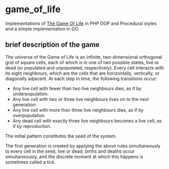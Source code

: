 # game_of_life
Implementations of [The Game Of Life](https://en.wikipedia.org/wiki/Conway%27s_Game_of_Life) in PHP OOP and Procedural styles and a simple implementation in GO.

## brief description of the game
The universe of the Game of Life is an infinite, two-dimensional orthogonal grid of square cells, each of which is in one of two possible states, live or dead (or populated and unpopulated, respectively). Every cell interacts with its eight neighbours, which are the cells that are horizontally, vertically, or diagonally adjacent. At each step in time, the following transitions occur:

* Any live cell with fewer than two live neighbours dies, as if by underpopulation.
* Any live cell with two or three live neighbours lives on to the next generation.
* Any live cell with more than three live neighbours dies, as if by overpopulation.
* Any dead cell with exactly three live neighbours becomes a live cell, as if by reproduction.

The initial pattern constitutes the seed of the system.

The first generation is created by applying the above rules simultaneously to every cell in the seed, live or dead; births and deaths occur simultaneously, and the discrete moment at which this happens is sometimes called a tick.
